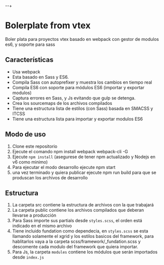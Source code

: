 --+

# Bolerplate from vtex

Boler plata para proyectos vtex basado en webpack con gestor de modulos es6, y soporte para sass

## Características

* Usa webpack
* Esta basado en Sass y ES6.
* Compila Sass con autoprefixer y muestra los cambios en tiempo real
* Compila ES6 con soporte para módulos ES6 (importar y exportar modulos)
* Captura errores en Sass, y Js evitando que gulp se detenga.
* Crea los sourcemaps de los archivos compilados
* Tiene una estructura lista de estilos (con Sass) basada en SMACSS y ITCSS
* Tiene una estructura lista para importar y exportar modulos ES6

## Modo de uso

1. Clone este repositorio
2. Ejecute el comando npm install webpack webpack-cli -G
3. Ejecute `npm install` (asegurese de tener npm actualizado y Nodejs en v6 como minimo)
4. Para ejecutar el modo desarrollo ejecute npm start
5. una vez terminado y quiera publicar ejecute npm run build para que se produscan los archivos de desarrollo


## Estructura

1. La carpeta src contiene la estructura de archivos con la que trabajará
2. La carpeta public contiene los archivos compilados que deberan llevarse a producción
3. Para Sass importe sus partials desde `styles.scss`, el orden está indicado en el mismo archivo
4. Tiene incluido fundation como dependecia, en `styles.scss` se esta llamando solamente el xgrid y los estilos basicos del framework, para hablitarlos vaya a la carpeta scss/framework/_fundation.scss y descomente cada modulo del framework que quiera importar.
5. Para Js, la carpeta `modules` contiene los módulos que serán importados desde `index.js`
